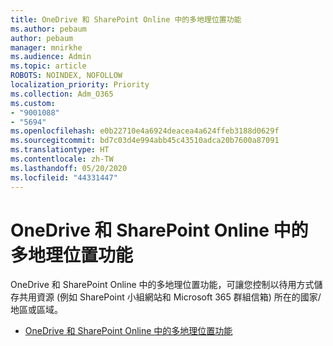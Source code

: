 ```yaml
---
title: OneDrive 和 SharePoint Online 中的多地理位置功能
ms.author: pebaum
author: pebaum
manager: mnirkhe
ms.audience: Admin
ms.topic: article
ROBOTS: NOINDEX, NOFOLLOW
localization_priority: Priority
ms.collection: Adm_O365
ms.custom:
- "9001088"
- "5694"
ms.openlocfilehash: e0b22710e4a6924deacea4a624ffeb3188d0629f
ms.sourcegitcommit: bd7c03d4e994abb45c43510adca20b7600a87091
ms.translationtype: HT
ms.contentlocale: zh-TW
ms.lasthandoff: 05/20/2020
ms.locfileid: "44331447"
---
```

# <a name="multi-geo-capabilities-in-onedrive-and-sharepoint-online"></a>OneDrive 和 SharePoint Online 中的多地理位置功能

OneDrive 和 SharePoint Online 中的多地理位置功能，可讓您控制以待用方式儲存共用資源 (例如 SharePoint 小組網站和 Microsoft 365 群組信箱) 所在的國家/地區或區域。
- [OneDrive 和 SharePoint Online 中的多地理位置功能](https://docs.microsoft.com/office365/enterprise/multi-geo-capabilities-in-onedrive-and-sharepoint-online-in-office-365)
